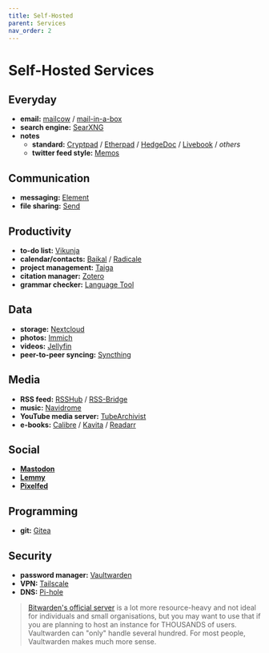 ```yaml
---
title: Self-Hosted
parent: Services
nav_order: 2
---
```

# Self-Hosted Services

## Everyday

- **email:** [mailcow](https://mailcow.email/) / [mail-in-a-box](https://mailinabox.email/)
- **search engine:** [SearXNG](https://github.com/searxng/searxng)
- **notes** 
	- **standard:** [Cryptpad](https://github.com/cryptpad/cryptpad) / [Etherpad](https://github.com/ether/etherpad-lite) / [HedgeDoc](https://hedgedoc.org/) / [Livebook](https://livebook.dev/) / *others*
	- **twitter feed style:** [Memos](https://www.usememos.com/)

## Communication

- **messaging:** [Element](https://element.io/)
- **file sharing:** [Send](https://github.com/timvisee/send)

## Productivity

- **to-do list:** [Vikunja](https://vikunja.io)
- **calendar/contacts:** [Baikal](https://sabre.io/baikal/) / [Radicale](https://radicale.org)
- **project management:** [Taiga](https://vikunja.io)
- **citation manager:** [Zotero](https://zotero.org)
- **grammar checker:** [Language Tool](https://languagetool.org)

## Data

- **storage:** [Nextcloud](https://nextcloud.com)
- **photos:** [Immich](https://immich.app)
- **videos:** [Jellyfin](https://jellyfin.org)
- **peer-to-peer syncing:** [Syncthing](https://syncthing.net)

## Media

- **RSS feed:** [RSSHub](https://github.com/DIYgod/RSSHub) / [RSS-Bridge](https://github.com/RSS-Bridge/rss-bridge)
- **music:** [Navidrome](https://navidrome.org)
- **YouTube media server:** [TubeArchivist](https://tubearchivist.com)
- **e-books:** [Calibre](https://calibre-ebook.com) / [Kavita](https://www.kavitareader.com) / [Readarr](https://readarr.com)

## Social

- [**Mastodon**](https://github.com/mastodon/mastodon)
- [**Lemmy**](https://github.com/LemmyNet/lemmy)
- [**Pixelfed**](https://github.com/pixelfed/pixelfed)

## Programming

- **git:** [Gitea](https://gitea.com)

## Security

- **password manager:** [Vaultwarden](https://github.com/dani-garcia/vaultwarden)
- **VPN:** [Tailscale](https://tailscale.com/)
- **DNS:** [Pi-hole](https://pi-hole.net)

> [Bitwarden's official server](https://github.com/bitwarden/server) is a lot more resource-heavy and not ideal for individuals and small organisations, but you may want to use that if you are planning to host an instance for THOUSANDS of users. Vaultwarden can "only" handle several hundred. For most people, Vaultwarden makes much more sense.

